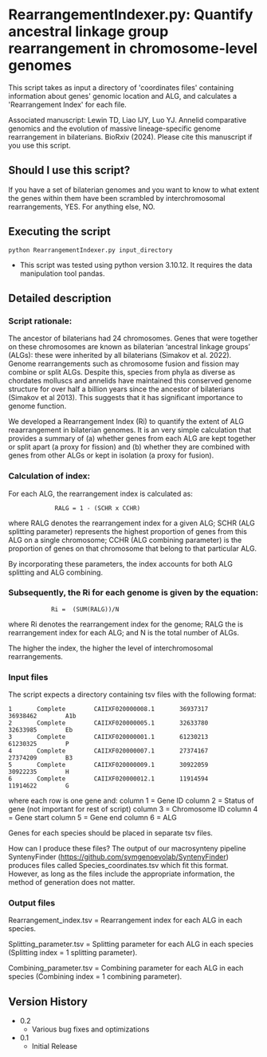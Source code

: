 # RearrangementIndexer.py: Quantify ancestral linkage group rearrangement in chromosome-level genomes

This script takes as input a directory of 'coordinates files' containing information about genes' genomic location and ALG, and calculates a 'Rearrangement Index' for each file.

Associated manuscript: 
Lewin TD, Liao IJY, Luo YJ. Annelid comparative genomics and the evolution of massive lineage-specific genome rearrangement in bilaterians. BioRxiv (2024). Please cite this manuscript if you use this script.

## Should I use this script?

If you have a set of bilaterian genomes and you want to know to what extent the genes within them have been scrambled by interchromosomal rearrangements, YES. For anything else, NO.

## Executing the script

```
python RearrangementIndexer.py input_directory
```

* This script was tested using python version 3.10.12. It requires the data manipulation tool pandas. 

## Detailed description

### Script rationale:
The ancestor of bilaterians had 24 chromosomes. Genes that were together on these chromosomes are known as bilaterian ‘ancestral linkage groups’ (ALGs): these were inherited by all bilaterians (Simakov et al. 2022). Genome rearrangements such as chromosome fusion and fission may combine or split ALGs. Despite this, species from phyla as diverse as chordates molluscs and annelids have maintained this conserved genome structure for over half a billion years since the ancestor of bilaterians (Simakov et al 2013). This suggests that it has significant importance to genome function.

We developed a Rearrangement Index (Ri) to quantify the extent of ALG reaarrangement in bilaterian genomes. It is an very simple calculation that provides a summary of (a) whether genes from each ALG are kept together or split apart (a proxy for fission) and (b) whether they are combined with genes from other ALGs or kept in isolation (a proxy for fusion).

### Calculation of index:
For each ALG, the rearrangement index is calculated as:

                 RALG = 1 - (SCHR x CCHR)    

where RALG denotes the rearrangement index for a given ALG; 
SCHR (ALG splitting parameter) represents the highest proportion of genes from this ALG on a single chromosome;
CCHR (ALG combining parameter) is the proportion of genes on that chromosome that belong to that particular ALG. 

By incorporating these parameters, the index accounts for both ALG splitting and ALG combining. 

### Subsequently, the Ri for each genome is given by the equation:
                      
                Ri =  (SUM(RALG))/N

where Ri denotes the rearrangement index for the genome; 
RALG the is rearrangement index for each ALG; 
and N is the total number of ALGs. 

The higher the index, the higher the level of interchromosomal rearrangements.  

### Input files

The script expects a directory containing tsv files with the following format:

```
1       Complete        CAIIXF020000008.1       36937317        36938462        A1b
2       Complete        CAIIXF020000005.1       32633780        32633985        Eb
3       Complete        CAIIXF020000001.1       61230213        61230325        P
4       Complete        CAIIXF020000007.1       27374167        27374209        B3
5       Complete        CAIIXF020000009.1       30922059        30922235        H
6       Complete        CAIIXF020000012.1       11914594        11914622        G
```

where each row is one gene and:
column 1 = Gene ID 
column 2 = Status of gene (not important for rest of script)
column 3 = Chromosome ID
column 4 = Gene start
column 5 = Gene end
column 6 = ALG

Genes for each species should be placed in separate tsv files.

How can I produce these files?  The output of our macrosynteny pipeline SyntenyFinder (https://github.com/symgenoevolab/SyntenyFinder) produces files called Species_coordinates.tsv which fit this format. However, as long as the files include the appropriate information, the method of generation does not matter.

### Output files 
Rearrangement_index.tsv = Rearrangement index for each ALG in each species.

Splitting_parameter.tsv = Splitting parameter for each ALG in each species (Splitting index = 1 splitting parameter).

Combining_parameter.tsv = Combining parameter for each ALG in each species (Combining index = 1 combining parameter).

## Version History

* 0.2
    * Various bug fixes and optimizations
* 0.1
    * Initial Release

